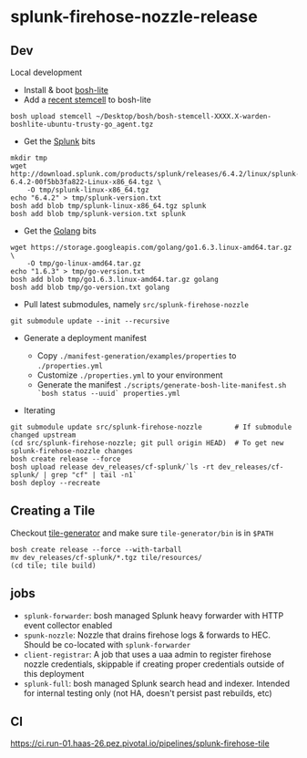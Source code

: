 # splunk-firehose-nozzle-release

## Dev

Local development

* Install & boot [bosh-lite](https://github.com/cloudfoundry/bosh-lite) 
* Add a [recent stemcell](http://bosh.io/stemcells/bosh-warden-boshlite-ubuntu-trusty-go_agent) to bosh-lite
```
bosh upload stemcell ~/Desktop/bosh/bosh-stemcell-XXXX.X-warden-boshlite-ubuntu-trusty-go_agent.tgz
```
* Get the [Splunk](https://www.splunk.com/download.html) bits
```
mkdir tmp
wget http://download.splunk.com/products/splunk/releases/6.4.2/linux/splunk-6.4.2-00f5bb3fa822-Linux-x86_64.tgz \
    -O tmp/splunk-linux-x86_64.tgz
echo "6.4.2" > tmp/splunk-version.txt
bosh add blob tmp/splunk-linux-x86_64.tgz splunk
bosh add blob tmp/splunk-version.txt splunk
```
* Get the [Golang](https://golang.org/dl/) bits
```
wget https://storage.googleapis.com/golang/go1.6.3.linux-amd64.tar.gz \
    -O tmp/go-linux-amd64.tar.gz
echo "1.6.3" > tmp/go-version.txt
bosh add blob tmp/go1.6.3.linux-amd64.tar.gz golang
bosh add blob tmp/go-version.txt golang
```

* Pull latest submodules, namely `src/splunk-firehose-nozzle`
```
git submodule update --init --recursive
```

* Generate a deployment manifest
    * Copy `./manifest-generation/examples/properties` to `./properties.yml`
    * Customize `./properties.yml` to your environment
    * Generate the manifest ``./scripts/generate-bosh-lite-manifest.sh `bosh status --uuid` properties.yml``

* Iterating
```
git submodule update src/splunk-firehose-nozzle        # If submodule changed upstream
(cd src/splunk-firehose-nozzle; git pull origin HEAD)  # To get new splunk-firehose-nozzle changes
bosh create release --force
bosh upload release dev_releases/cf-splunk/`ls -rt dev_releases/cf-splunk/ | grep "cf" | tail -n1`
bosh deploy --recreate
```

## Creating a Tile
Checkout [tile-generator](https://github.com/cf-platform-eng/tile-generator)
and make sure `tile-generator/bin` is in `$PATH`

```
bosh create release --force --with-tarball
mv dev_releases/cf-splunk/*.tgz tile/resources/
(cd tile; tile build)
```

## jobs

* `splunk-forwarder`: bosh managed Splunk heavy forwarder with HTTP event collector enabled
* `spunk-nozzle`: Nozzle that drains firehose logs & forwards to HEC. Should be co-located with `splunk-forwarder` 
* `client-registrar`: A job that uses a uaa admin to register firehose nozzle credentials, skippable if creating
proper credentials outside of this deployment
* `splunk-full`: bosh managed Splunk search head and indexer. Intended for internal testing only (not 
HA, doesn't persist past rebuilds, etc)

## CI

https://ci.run-01.haas-26.pez.pivotal.io/pipelines/splunk-firehose-tile
